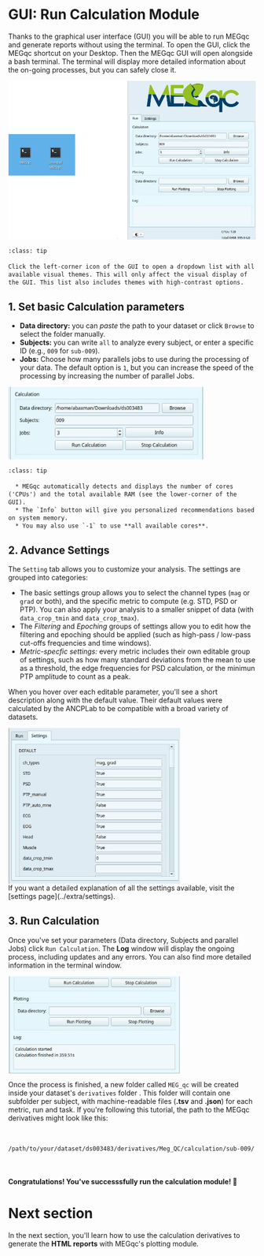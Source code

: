 # GUI: Run Calculation Module

Thanks to the graphical user interface (GUI) you will be able to run MEGqc and generate reports without using the terminal. 
To open the GUI, click the MEGqc shortcut on your Desktop. Then the MEGqc GUI will open alongside a bash terminal. The terminal will display more detailed information about the on-going processes, but you can safely close it.

<img src="../static/mini/launch_mini.png" alt="launchgui" width="650px" align="center">


```{admonition} GUI visual theme
:class: tip

Click the left-corner icon of the GUI to open a dropdown list with all available visual themes. This will only affect the visual display of the GUI. This list also includes themes with high-contrast options. 

```

## 1. Set basic Calculation parameters

* **Data directory:** you can *paste* the path to your dataset or click `Browse` to select the folder manually.
* **Subjects:** you can write `all` to analyze every subject, or enter a specific ID (e.g., `009` for `sub-009`).
* **Jobs:** Choose how many parallels jobs to use during the processing of your data. The default option is `1`, but you can increase the speed of the processing by increasing the number of parallel Jobs.

<img src="../static/mini/calculation.png" alt="mini-megqc-gui" width="400px" align="center">

```{admonition} How do I know the right amount of parallel Jobs?
:class: tip

  * MEGqc automatically detects and displays the number of cores ('CPUs') and the total available RAM (see the lower-corner of the GUI).
  * The `Info` button will give you personalized recommendations based on system memory.
  * You may also use `-1` to use **all available cores**. 

``` 

## 2. Advance Settings
The `Setting` tab allows you to customize your analysis. The settings are grouped into categories:

* The basic settings group allows you to select the channel types (`mag` or `grad` or both), and the specific metric to compute (e.g. STD, PSD or PTP). You can also apply your analysis to a smaller snippet of data (with `data_crop_tmin` and `data_crop_tmax`).
* The *Filtering* and *Epoching* groups of settings allow you to edit how the filtering and epoching should be applied (such as high-pass / low-pass cut-offs frequencies and time windows).
* *Metric-specfic settings:* every metric includes their own editable group of settings, such as how many standard deviations from the mean to use as a threshold, the edge frequencies for PSD calculation, or the minimun PTP amplitude to count as a peak.

When you hover over each editable parameter, you'll see a short description along with the default value. Their default values were calculated by the ANCPLab to be compatible with a broad variety of datasets. 

<img src="../static/mini/minimegqc_settings.png" alt="settings-gui" width="350px" align="center">


<br>
If you want a detailed explanation of all the settings available, visit the [settings page](../extra/settings). 

## 3. Run Calculation
Once you've set your parameters (Data directory, Subjects and parallel Jobs) click `Run Calculation`. The **Log** window will display the ongoing process, including updates and any errors. You can also find more detailed information in the terminal window.

<img src="../static/mini/log.png" alt="gui-log" width="350px" align="center">

<br>

Once the process is finished, a new folder called `MEG_qc` will be created inside your dataset's `derivatives` folder . This folder will contain one subfolder per subject, with machine-readable files (**.tsv** and **.json**) for each metric, run and task. If you're following this tutorial, the path to the MEGqc derivatives might look like this:

<br>

    /path/to/your/dataset/ds003483/derivatives/Meg_QC/calculation/sub-009/

<br>

#### Congratulations! You've successsfully run the calculation module! 🎉


# Next section
In the next section, you'll learn how to use the calculation derivatives to generate the **HTML reports** with MEGqc's plotting module.

<br>



